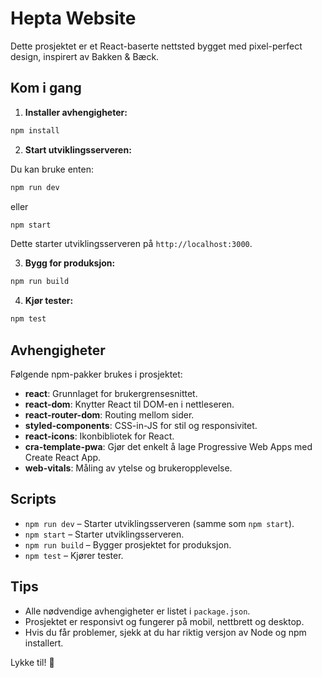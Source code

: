 # Hepta Website

Dette prosjektet er et React-baserte nettsted bygget med pixel-perfect design, inspirert av Bakken & Bæck.

## Kom i gang

1. **Installer avhengigheter:**

```sh
npm install
```

2. **Start utviklingsserveren:**

Du kan bruke enten:
```sh
npm run dev
```
eller
```sh
npm start
```

Dette starter utviklingsserveren på `http://localhost:3000`.

3. **Bygg for produksjon:**

```sh
npm run build
```

4. **Kjør tester:**

```sh
npm test
```

## Avhengigheter

Følgende npm-pakker brukes i prosjektet:

- **react**: Grunnlaget for brukergrensesnittet.
- **react-dom**: Knytter React til DOM-en i nettleseren.
- **react-router-dom**: Routing mellom sider.
- **styled-components**: CSS-in-JS for stil og responsivitet.
- **react-icons**: Ikonbibliotek for React.
- **cra-template-pwa**: Gjør det enkelt å lage Progressive Web Apps med Create React App.
- **web-vitals**: Måling av ytelse og brukeropplevelse.

## Scripts

- `npm run dev` – Starter utviklingsserveren (samme som `npm start`).
- `npm start` – Starter utviklingsserveren.
- `npm run build` – Bygger prosjektet for produksjon.
- `npm test` – Kjører tester.

## Tips
- Alle nødvendige avhengigheter er listet i `package.json`.
- Prosjektet er responsivt og fungerer på mobil, nettbrett og desktop.
- Hvis du får problemer, sjekk at du har riktig versjon av Node og npm installert.

Lykke til! 🚀 